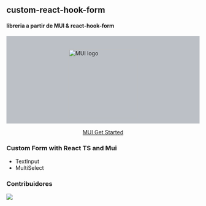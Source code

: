 ## custom-react-hook-form

#### libreria a partir de MUI & react-hook-form

<div style="padding-top:20px; display:flex;flex-direction:row;justify-content: space-around;background-color:#bcc0c6">
        
  <a href="https://mui.com/" rel="noopener" target="_blank"><img width="180" src="https://raw.githubusercontent.com/mui/material-ui/master/docs/public/static/logo.svg" alt="MUI logo"></a>
</div>

<p align="center">
  <a href="https://mui.com/material-ui/getting-started/overview/">MUI Get Started</a>

</p>

### Custom Form with React TS and Mui

- TextInput
- MultiSelect

### Contribuidores

<a href="http://10.1.0.49:2000/Components/custom-react-hook-form/settings/collaboration">
  <img src="https://avatars.githubusercontent.com/u/18277737?s=80&u=60ed424ca09868d96595fb3fd61192b0177cc1ea&v=4?width=150&button=false" />
</a>
